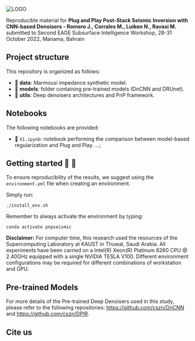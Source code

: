 ![LOGO](https://github.com/DIG-Kaust/Project_Template/blob/master/logo.png)

Reproducible material for **Plug and Play Post-Stack Seismic Inversion with CNN-based Denoisers -
Romero J., Corrales M., Luiken N., Ravasi M.** submitted to Second EAGE Subsurface Intelligence Workshop, 28-31 October 2022, Manama, Bahrain


## Project structure
This repository is organized as follows:

- :open_file_folder: **data**: Marmousi impedance synthetic model.
- :open_file_folder: **models**: folder containing pre-trained models (DnCNN and DRUnet).
- :open_file_folder: **utils**: Deep denoisers architectures and PnP framework.

## Notebooks
The following notebooks are provided:

- :orange_book: ``X1.ipynb``: notebook performing the comparison between model-based regularization and Plug and Play. ...;


## Getting started :space_invader: :robot:
To ensure reproducibility of the results, we suggest using the `environment.yml` file when creating an environment.

Simply run:
```
./install_env.sh
```

Remember to always activate the environment by typing:
```
conda activate pnpseismic
```
**Disclaimer:** For computer time, this research used the resources of the Supercomputing Laboratory at KAUST in Thuwal, Saudi Arabia. All experiments have been carried on a Intel(R) Xeon(R) Platinum 8260 CPU @ 2.40GHz equipped with a single NVIDIA TESLA V100. Different environment 
configurations may be required for different combinations of workstation and GPU.

## Pre-trained Models
For more details of the Pre-trained Deep Denoisers used in this study, please refer to the following repositories: https://github.com/cszn/DnCNN and https://github.com/cszn/DPIR.  


## Cite us 

